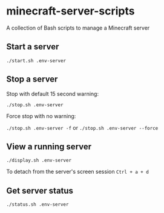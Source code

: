 # minecraft-server-scripts

A collection of Bash scripts to manage a Minecraft server

## Start a server

`./start.sh .env-server`

## Stop a server

Stop with default 15 second warning:

`./stop.sh .env-server`

Force stop with no warning:

`./stop.sh .env-server -f` or `./stop.sh .env-server --force`

## View a running server

`./display.sh .env-server`

To detach from the server's screen session `Ctrl + a + d`

## Get server status

`./status.sh .env-server`